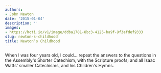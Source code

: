 ```yaml
---
authors:
- John Newton
date: '2015-01-04'
description: ''
images:
- https://hcti.io/v1/image/ddba1781-8bc3-4125-ba9f-9f3afdef9333
slug: newton-s-childhood
title: Newton’s Childhood
---
```


When I was four years old, I could... repeat the answers to the questions in the Assembly's Shorter Catechism, with the Scripture proofs; and all Isaac Watts' smaller Catechisms, and his Children's Hymns.